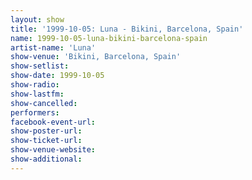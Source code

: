 ```yaml
---
layout: show
title: '1999-10-05: Luna - Bikini, Barcelona, Spain'
name: 1999-10-05-luna-bikini-barcelona-spain
artist-name: 'Luna'
show-venue: 'Bikini, Barcelona, Spain'
show-setlist: 
show-date: 1999-10-05
show-radio: 
show-lastfm: 
show-cancelled: 
performers: 
facebook-event-url: 
show-poster-url: 
show-ticket-url: 
show-venue-website: 
show-additional: 
---
```


